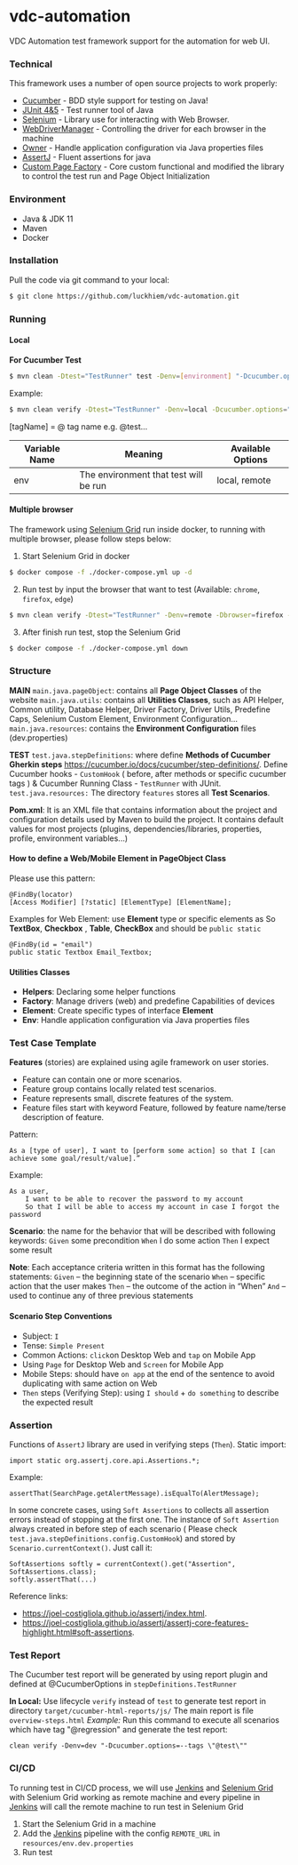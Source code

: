 # vdc-automation

VDC Automation test framework support for the automation for web UI.

### Technical

This framework uses a number of open source projects to work properly:

* [Cucumber] - BDD style support for testing on Java!
* [JUnit 4&5] - Test runner tool of Java
* [Selenium] - Library use for interacting with Web Browser.
* [WebDriverManager] - Controlling the driver for each browser in the machine
* [Owner] - Handle application configuration via Java properties files
* [AssertJ] - Fluent assertions for java
* [Custom Page Factory] - Core custom functional and modified the library to control the test run
  and Page Object Initialization

### Environment

* Java & JDK 11
* Maven
* Docker

### Installation

Pull the code via git command to your local:

```sh
$ git clone https://github.com/luckhiem/vdc-automation.git
```

### Running

#### Local

**For Cucumber Test**

```sh
$ mvn clean -Dtest="TestRunner" test -Denv=[environment] "-Dcucumber.options=--tags \"[tagName]\"" 
```

Example:

```sh
$ mvn clean verify -Dtest="TestRunner" -Denv=local -Dcucumber.options="--tags @test" test
```

[tagName] = @ tag name e.g. @test...

| Variable Name | Meaning                                                        | Available Options               |
|---------------|----------------------------------------------------------------|--------------------------       |
| env           | The environment that test will be run                          | local, remote                   |

#### Multiple browser

The framework using [Selenium Grid] run inside docker, to running with multiple browser, please
follow steps below:

1. Start Selenium Grid in docker

```sh
$ docker compose -f ./docker-compose.yml up -d
```

2. Run test by input the browser that want to test (Available: `chrome`, `firefox`, `edge`)

```sh
$ mvn clean verify -Dtest="TestRunner" -Denv=remote -Dbrowser=firefox -Dcucumber.options="--tags @test" test
```

3. After finish run test, stop the Selenium Grid

```sh
$ docker compose -f ./docker-compose.yml down
```

### Structure

**MAIN**
`main.java.pageObject`: contains all **Page Object Classes** of the website
`main.java.utils`: contains all **Utilities Classes**, such as API Helper, Common utility, Database
Helper, Driver Factory, Driver Utils, Predefine Caps, Selenium Custom Element, Environment
Configuration...
`main.java.resources`: contains the **Environment Configuration** files (dev.properties)

**TEST**
`test.java.stepDefinitions`: where define **Methods of Cucumber Gherkin
steps** https://cucumber.io/docs/cucumber/step-definitions/. Define Cucumber hooks - `CustomHook` (
before, after methods or specific cucumber tags ) & Cucumber Running Class - `TestRunner` with
JUnit.
`test.java.resources:` The directory `features` stores all **Test Scenarios**.

**Pom.xml**: It is an XML file that contains information about the project and configuration details
used by Maven to build the project. It contains default values for most projects (plugins,
dependencies/libraries, properties, profile, environment variables...)

#### How to define a Web/Mobile Element in PageObject Class

Please use this pattern:

```
@FindBy(locator)
[Access Modifier] [?static] [ElementType] [ElementName];
```

Examples for Web Element: use **Element** type or specific elements as So **TextBox**, **Checkbox**
, **Table**, **CheckBox** and should be `public static`

```
@FindBy(id = "email")
public static Textbox Email_Textbox;
```

#### Utilities Classes

- **Helpers**: Declaring some helper functions
- **Factory**: Manage drivers (web) and predefine Capabilities of devices
- **Element**: Create specific types of interface **Element**
- **Env**: Handle application configuration via Java properties files

### Test Case Template

**Features** (stories) are explained using agile framework on user stories.

- Feature can contain one or more scenarios.
- Feature group contains locally related test scenarios.
- Feature represents small, discrete features of the system.
- Feature files start with keyword Feature, followed by feature name/terse description of feature.

Pattern:

 ```
As a [type of user], I want to [perform some action] so that I [can achieve some goal/result/value].”
 ```

Example:

```
As a user, 
    I want to be able to recover the password to my account 
    So that I will be able to access my account in case I forgot the password
```

**Scenario**: the name for the behavior that will be described with following keywords:
`Given` some precondition
`When` I do some action
`Then` I expect some result

**Note**: Each acceptance criteria written in this format has the following statements:
`Given` – the beginning state of the scenario
`When` – specific action that the user makes
`Then` – the outcome of the action in “When”
`And` – used to continue any of three previous statements

#### Scenario Step Conventions

- Subject: `I`
- Tense: `Simple Present`
- Common Actions: `click`on Desktop Web and `tap` on Mobile App
- Using `Page` for Desktop Web and `Screen` for Mobile App
- Mobile Steps: should have `on app` at the end of the sentence to avoid duplicating with same
  action on Web
- `Then` steps (Verifying Step):  using `I should` +  `do something` to describe the expected result

### Assertion

Functions of `AssertJ` library are used in verifying steps (`Then`). Static import:

```
import static org.assertj.core.api.Assertions.*;
```

Example:

```
assertThat(SearchPage.getAlertMessage).isEqualTo(AlertMessage);
```

In some concrete cases, using `Soft Assertions` to collects all assertion errors instead of stopping
at the first one. The instance of `Soft Assertion` always created in before step of each scenario (
Please check `test.java.stepDefinitions.config.CustomHook`) and stored
by `Scenario.currentContext()`. Just call it:

```
SoftAssertions softly = currentContext().get("Assertion", SoftAssertions.class);
softly.assertThat(...)
```

Reference links:
+ https://joel-costigliola.github.io/assertj/index.html.
+ https://joel-costigliola.github.io/assertj/assertj-core-features-highlight.html#soft-assertions.

### Test Report

The Cucumber test report will be generated by using report plugin and defined at @CucumberOptions
in `stepDefinitions.TestRunner`

**In Local:**
Use lifecycle `verify` instead of `test` to generate test report in
directory `target/cucumber-html-reports/js/`
The main report is file `overview-steps.html`
*Example:* Run this command to execute all scenarios which have tag "@regression" and generate the
test report:

```
clean verify -Denv=dev "-Dcucumber.options=--tags \"@test\""
```

### CI/CD

To running test in CI/CD process, we will use [Jenkins] and [Selenium Grid] with Selenium Grid
working as remote machine and every pipeline in [Jenkins] will call the remote machine to run test
in Selenium Grid

1. Start the Selenium Grid in a machine
2. Add the [Jenkins] pipeline with the config `REMOTE_URL` in `resources/env.dev.properties`
3. Run test

[//]: # (These are reference links used in the body of this note and get stripped out when the markdown processor does its job. There is no need to format nicely because it shouldn't be seen. Thanks SO - http://stackoverflow.com/questions/4823468/store-comments-in-markdown-syntax)

[Selenium]: <https://selenium.dev/r>

[Jenkins]:<https://www.jenkins.io/>

[Selenium Grid]:  <https://github.com/SeleniumHQ/docker-selenium>

[Appium]: <http://appium.io/>

[WebDriverManager]: <https://github.com/bonigarcia/webdrivermanager>

[Owner]: <http://owner.aeonbits.org/docs/welcome/>

[AssertJ]: <https://joel-costigliola.github.io/assertj/>

[Custom Page Factory]: <https://github.com/selenium34/custom-page-factory/blob/master/src/main/java/com/example/CustomFieldDecorator.java>

[Cucumber]: <https://cucumber.io/>

[JUnit 4&5]: <https://junit.org/>
